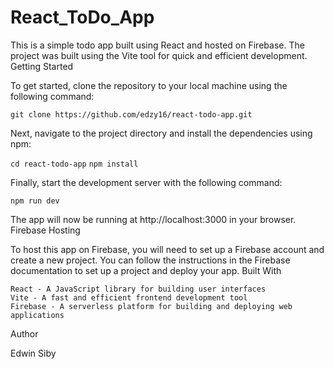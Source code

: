 # React_ToDo_App
This is a simple todo app built using React and hosted on Firebase. The project was built using the Vite tool for quick and efficient development.
Getting Started

To get started, clone the repository to your local machine using the following command:

```git clone https://github.com/edzy16/react-todo-app.git```

Next, navigate to the project directory and install the dependencies using npm:

```cd react-todo-app```
```npm install```

Finally, start the development server with the following command:

```npm run dev```

The app will now be running at http://localhost:3000 in your browser.
Firebase Hosting

To host this app on Firebase, you will need to set up a Firebase account and create a new project. You can follow the instructions in the Firebase documentation to set up a project and deploy your app.
Built With

    React - A JavaScript library for building user interfaces
    Vite - A fast and efficient frontend development tool
    Firebase - A serverless platform for building and deploying web applications

Author

  Edwin Siby
